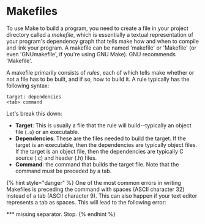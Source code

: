 # Makefiles

To use Make to build a program, you need to create a file in your project directory called a _makefile_, which is essentially a textual representation of your program's dependency graph that tells make how and when to compile and link your program. A makefile can be named 'makefile' or 'Makefile' (or even 'GNUmakefile', if you're using GNU Make). GNU recommends 'Makefile'.&#x20;

A makefile primarily consists of _rules_, each of which tells make whether or not a file has to be built, and if so, how to build it. A rule typically has the following syntax:&#x20;

```
target: dependencies
<tab> command
```

Let's break this down:

* **Target**: This is usually a file that the rule will build--typically an object file (`.o`) or an executable.
* **Dependencies**: These are the files needed to build the target. If the target is an executable, then the dependencies are typically object files. If the target is an object file, then the dependencies are typically C source (.c) and header (.h) files. &#x20;
* **Command**: the command that builds the target file. Note that the command must be preceded by a tab.&#x20;

{% hint style="danger" %}
One of the most common errors in writing Makefiles is preceding the command with spaces (ASCII character 32) instead of a tab (ASCII character 9). This can also happen if your text editor represents a tab as spaces. This will lead to the following error:

&#x20;  \*\*\* missing separator.  Stop.
{% endhint %}
